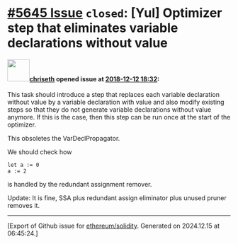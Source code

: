 # [\#5645 Issue](https://github.com/ethereum/solidity/issues/5645) `closed`: [Yul] Optimizer step that eliminates variable declarations without value

#### <img src="https://avatars.githubusercontent.com/u/9073706?v=4" width="50">[chriseth](https://github.com/chriseth) opened issue at [2018-12-12 18:32](https://github.com/ethereum/solidity/issues/5645):

This task should introduce a step that replaces each variable declaration without value by a variable declaration with value and also modify existing steps so that they do not generate variable declarations without value anymore. If this is the case, then this step can be run once at the start of the optimizer.

This obsoletes the VarDeclPropagator.

We should check how
```
let a := 0
a := 2
```
is handled by the redundant assignment remover.

Update: It is fine, SSA plus redundant assign eliminator plus unused pruner removes it.




-------------------------------------------------------------------------------



[Export of Github issue for [ethereum/solidity](https://github.com/ethereum/solidity). Generated on 2024.12.15 at 06:45:24.]
